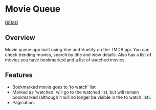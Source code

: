 # Movie Queue

[DEMO](https://movie-queue.netlify.app/)

## Overview

Movie queue app built using Vue and Vuetify on the TMDB api.
You can check trending movies, search by title and view details.
Also has a list of movies you have bookmarked and a list of watched movies.

## Features

- Bookmarked movie goes to 'to watch' list
- Marked as 'watched' will go to the watched list, but will remain bookmarked (although it will no longer be visible in the to watch list).
- Pagination.
